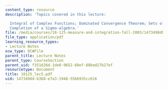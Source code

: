 ```yaml
---
content_type: resource
description: 'Topics covered in this lecture:

  Integral of Complex Functions; Dominated Convergence Theorem; Sets of Measure Zero;
  Completion of a Sigma-algebra.'
file: /media/courses/18-125-measure-and-integration-fall-2003/1473498db368e7a3194855b6935cc616_18125_lec5.pdf
file_type: application/pdf
learning_resource_types:
- Lecture Notes
ocw_type: OCWFile
parent_title: Lecture Notes
parent_type: CourseSection
parent_uid: f351d26d-1de0-9652-60ef-88bed27b27ef
resourcetype: Document
title: 18125_lec5.pdf
uid: 1473498d-b368-e7a3-1948-55b6935cc616
---
```

